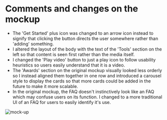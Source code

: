 # Comments and changes on the mockup #

- The 'Get Started' plus icon was changed to an arrow icon instead to signify that clicking the button directs the user somewhere rather than 'adding' something. 
- I altered the layout of the body with the text of the 'Tools' section on the left so that content is seen first rather than the media itself.
- I changed the 'Play video' button to just a play icon to follow usability heuristics so users easily understand that it is a video.
- The 'Awards' section on the original mockup visually looked less orderly so I instead aligned them together in one row and introduced a carousel style to display the cards so that more cards could be added in the future to make it more scalable.
- In the original mockup, the FAQ doesn't instinctively look like an FAQ which may confuse users on its function. I changed to a more traditional UI of an FAQ for users to easily identify it's use.

![mock-up](https://github.com/fongjch/fongjch.github.io/assets/168802560/399e67fa-f457-489f-b4a0-e7506aa2aa28)
